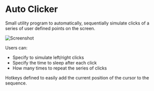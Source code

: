 # Auto Clicker

Small utility program to automatically, sequentially simulate clicks of a series of user defined points on the screen.

![Screenshot](http://ryanharrison.co.uk/apps/autoclicker/Auto_Clicker.jpg)

Users can:

* Specify to simulate left/right clicks
* Specify the time to sleep after each click
* How many times to repeat the series of clicks

Hotkeys defined to easily add the current position of the cursor to the sequence.
